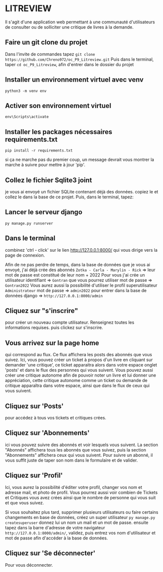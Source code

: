 # LITREVIEW

Il s'agit d'une application web permettant à une communauté d'utilisateurs de consulter ou de solliciter une critique de livres à la demande.

## Faire un git clone du projet

Dans l'invite de commandes tapez `git clone https://github.com/Chreno972/oc_P9_Litreview.git`
Puis dans le terminal, taper `cd oc_P9_Litreview`, afin d'entrer dans le dossier du projet
## Installer un environnement virtuel avec venv

`python3 -m venv env`

## Activer son environnement virtuel

`env\Scripts\activate`

## Installer les packages nécessaires  requirements.txt

`pip install -r requirements.txt`

si ça ne marche pas du premier coup, un message devrait vous montrer la marche à suivre pour mettre à jour 'pip'.
## Collez le fichier Sqlite3 joint
je vous ai envoyé un fichier SQLite contenant déjà des données. copiez le et collez le dans la base de ce projet.
Puis, dans le terminal, tapez:
## Lancer le serveur django

`py manage.py runserver`

## Dans le terminal 
combinez 'ctrl - click' sur le lien http://127.0.0.1:8000/ qui vous dirige vers la page de connexion.

Afin de ne pas perdre de temps, dans la base de données que je vous ai envoyé, j'ai déjà crée des abonnés
`Zotka - Carla - Marylin - Rick` => leur mot de passe est constitué de leur nom + 2022
Pour vous j'ai crée un utilisateur identifiant => `Gontran` que vous pourrez utiliser mot de passe => `Gontran2022`
Vous aurez aussi la possibilité d'utiliser le profil superutilisateur `Administrateur` mot de passe => `admin2022` pour
entrer dans la base de données django => `http://127.0.0.1:8000/admin`


## Cliquez sur "s'inscrire" 
pour créer un nouveau compte utilisateur. Renseignez toutes les informations requises. puis clickez sur s'inscrire.

## Vous arrivez sur la page home 
qui correspond au flux. Ce flux affichera les posts des abonnés que vous suivez. 
Ici, vous pouvez créer un ticket à propos d'un livre en cliquant sur demander 'une critique', ce ticket apparaitra alors dans votre espace onglet 'posts' et dans le flux des personnes qui vous suivent.
Vous pouvez aussi créer une critique autonome afin de pouvoir noter un livre et lui donner une appréciation, cette critique autonome comme un ticket ou demande de critique apparaîtra dans votre espace, ainsi que dans le flux de ceux qui vous suivent.

## Cliquez sur 'Posts' 
pour accédez à tous vos tickets et critiques crées.

## Cliquez sur 'Abonnements'
ici vous pouvez suivre des abonnés et voir lesquels vous suivent. La section "Abonnés" affichera tous les abonnés que vous suivez, puis la section "Abonnements" affichera ceux qui vous suivent. 
Pour suivre un abonné, il vous suffit juste de taper son nom dans le formulaire et de valider.

## Cliquez sur 'Profil'
Ici, vous aurez la possibilité d'éditer votre profil, changer vos nom et adresse mail, et photo de profil. Vous pourrez aussi voir combien de Tickets et Critiques vous avez crées ainsi que le nombre de personne qui vous suit et que vous suivez.

Si vous souhaitez plus tard, supprimer plusieurs utilisateurs ou faire certains changements en base de données, créez un super utilisateur `py manage.py createsuperuser`
donnez lui un nom un mail et un mot de passe. ensuite tapez dans la barre d'adresse de votre navigateur `http://127.0.0.1:8000/admin/`, validez, puis entrez vos nom d'utilisateur et mot de passe afin d'accéder à la base de données.

## Cliquez sur 'Se déconnecter'
Pour vous déconnecter.






